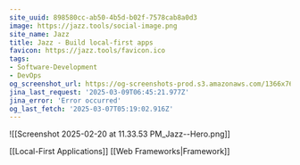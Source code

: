 ```yaml
---
site_uuid: 898580cc-ab50-4b5d-b02f-7578cab8a0d3
image: https://jazz.tools/social-image.png
site_name: Jazz
title: Jazz - Build local-first apps
favicon: https://jazz.tools/favicon.ico
tags:
- Software-Development
- DevOps
og_screenshot_url: https://og-screenshots-prod.s3.amazonaws.com/1366x768/80/false/f819b4e701a2dc494be75f972972c0057931844a646b33467a69ea98f9c4f435.jpeg
jina_last_request: '2025-03-09T06:45:21.977Z'
jina_error: 'Error occurred'
og_last_fetch: '2025-03-07T05:19:02.916Z'
---
```

![[Screenshot 2025-02-20 at 11.33.53 PM_Jazz--Hero.png]]

[[Local-First Applications]]
[[Web Frameworks|Framework]]

